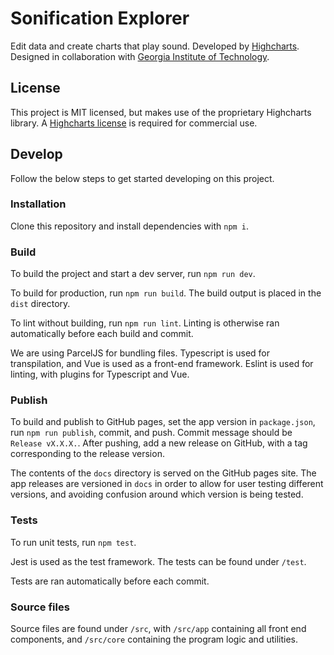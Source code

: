 # Sonification Explorer

Edit data and create charts that play sound. Developed by [Highcharts](https://www.highcharts.com). Designed in collaboration with [Georgia Institute of Technology](https://www.gatech.edu/).

## License

This project is MIT licensed, but makes use of the proprietary Highcharts library. A [Highcharts license](https://highcharts.com) is required for commercial use.

## Develop

Follow the below steps to get started developing on this project.

### Installation

Clone this repository and install dependencies with `npm i`.

### Build

To build the project and start a dev server, run `npm run dev`.

To build for production, run `npm run build`. The build output is placed in the `dist` directory.

To lint without building, run `npm run lint`. Linting is otherwise ran automatically before each build and commit.

We are using ParcelJS for bundling files. Typescript is used for transpilation, and Vue is used as a front-end
framework. Eslint is used for linting, with plugins for Typescript and Vue. 

### Publish

To build and publish to GitHub pages, set the app version in `package.json`, run `npm run publish`, commit, and push. Commit message should be `Release vX.X.X.`. After pushing, add a new release on GitHub, with a tag corresponding to the release version.

The contents of the `docs` directory is served on the GitHub pages site. The app releases are versioned in `docs` in order to allow for user testing different versions, and avoiding confusion around which version is being tested.


### Tests

To run unit tests, run `npm test`.

Jest is used as the test framework. The tests can be found under `/test`.

Tests are ran automatically before each commit.

### Source files

Source files are found under `/src`, with `/src/app` containing all front end components, and
`/src/core` containing the program logic and utilities.
